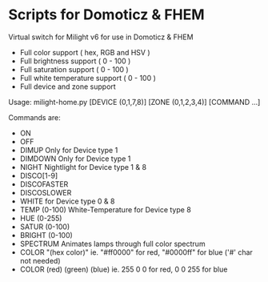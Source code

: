 # Scripts for Domoticz & FHEM
Virtual switch for Milight v6 for use in Domoticz & FHEM

- Full color support ( hex, RGB and HSV )
- Full brightness support ( 0 - 100 )
- Full saturation support ( 0 - 100 )
- Full white temperature support ( 0 - 100 )
- Full device and zone support

 Usage:
  milight-home.py [DEVICE (0,1,7,8)] [ZONE (0,1,2,3,4)] [COMMAND ...]

 Commands are:
-  ON
-  OFF
-  DIMUP                        Only for Device type 1
-  DIMDOWN                      Only for Device type 1
-  NIGHT                        Nightlight for Device type 1 & 8
-  DISCO[1-9]
-  DISCOFASTER
-  DISCOSLOWER
-  WHITE                        for Device type 0 & 8
-  TEMP (0-100)                 White-Temperature for Device type 8
-  HUE (0-255)
-  SATUR (0-100)
-  BRIGHT (0-100)
-  SPECTRUM                     Animates lamps through full color spectrum
-  COLOR "(hex color)"          ie. "#ff0000" for red, "#0000ff" for blue ('#' char not needed)
-  COLOR (red) (green) (blue)   ie. 255 0 0 for red, 0 0 255 for blue
